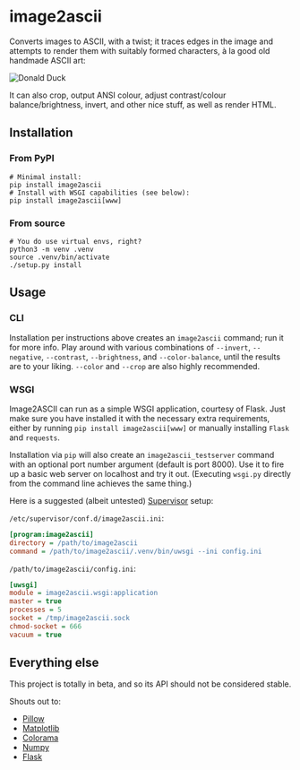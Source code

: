 # image2ascii

Converts images to ASCII, with a twist; it traces edges in the image and attempts to render them with suitably formed characters, à la good old handmade ASCII art:

![Donald Duck](https://user-images.githubusercontent.com/1786886/142641664-5e5450c0-616e-473d-b1bb-43f1cc7a8161.png)

It can also crop, output ANSI colour, adjust contrast/colour balance/brightness, invert, and other nice stuff, as well as render HTML.

## Installation

### From PyPI

```shell
# Minimal install:
pip install image2ascii
# Install with WSGI capabilities (see below):
pip install image2ascii[www]
```

### From source

```shell
# You do use virtual envs, right?
python3 -m venv .venv
source .venv/bin/activate
./setup.py install
```

## Usage

### CLI

Installation per instructions above creates an `image2ascii` command; run it for more info. Play around with various combinations of `--invert`, `--negative`, `--contrast`, `--brightness`, and `--color-balance`, until the results are to your liking. `--color` and `--crop` are also highly recommended.

### WSGI

Image2ASCII can run as a simple WSGI application, courtesy of Flask. Just make sure you have installed it with the necessary extra requirements, either by running `pip install image2ascii[www]` or manually installing `Flask` and `requests`.

Installation via `pip` will also create an `image2ascii_testserver` command with an optional port number argument (default is port 8000). Use it to fire up a basic web server on localhost and try it out. (Executing `wsgi.py` directly from the command line achieves the same thing.)

Here is a suggested (albeit untested) [Supervisor](http://supervisord.org/) setup:

`/etc/supervisor/conf.d/image2ascii.ini`:
```ini
[program:image2ascii]
directory = /path/to/image2ascii
command = /path/to/image2ascii/.venv/bin/uwsgi --ini config.ini
```

`/path/to/image2ascii/config.ini`:
```ini
[uwsgi]
module = image2ascii.wsgi:application
master = true
processes = 5
socket = /tmp/image2ascii.sock
chmod-socket = 666
vacuum = true
```

## Everything else

This project is totally in beta, and so its API should not be considered stable.

Shouts out to:
* [Pillow](https://python-pillow.org/)
* [Matplotlib](https://matplotlib.org/)
* [Colorama](https://github.com/tartley/colorama)
* [Numpy](https://numpy.org/)
* [Flask](https://flask.palletsprojects.com/)
